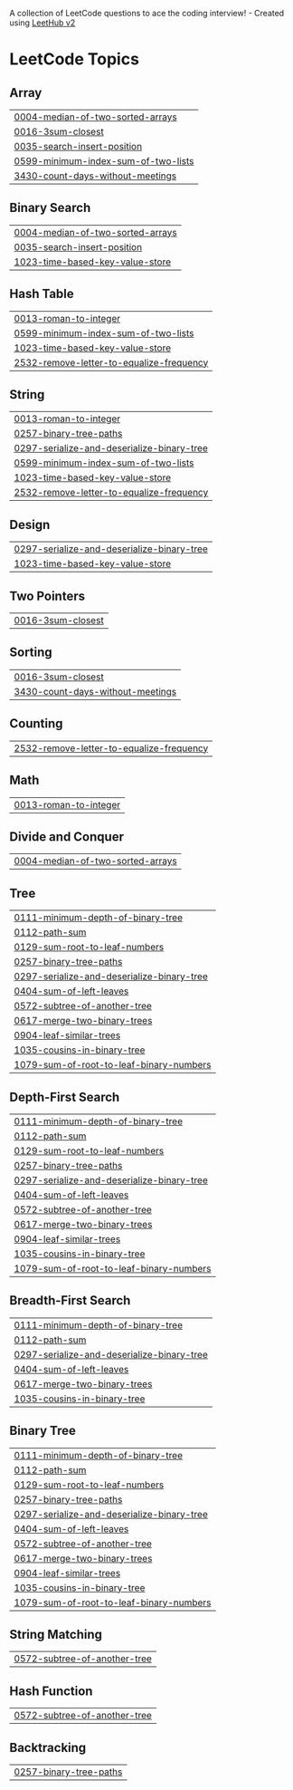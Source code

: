 A collection of LeetCode questions to ace the coding interview! - Created using [LeetHub v2](https://github.com/arunbhardwaj/LeetHub-2.0)
<!---LeetCode Topics Start-->
# LeetCode Topics
## Array
|  |
| ------- |
| [0004-median-of-two-sorted-arrays](https://github.com/Deepthi2001/Daily-Coding/tree/master/0004-median-of-two-sorted-arrays) |
| [0016-3sum-closest](https://github.com/Deepthi2001/Daily-Coding/tree/master/0016-3sum-closest) |
| [0035-search-insert-position](https://github.com/Deepthi2001/Daily-Coding/tree/master/0035-search-insert-position) |
| [0599-minimum-index-sum-of-two-lists](https://github.com/Deepthi2001/Daily-Coding/tree/master/0599-minimum-index-sum-of-two-lists) |
| [3430-count-days-without-meetings](https://github.com/Deepthi2001/Daily-Coding/tree/master/3430-count-days-without-meetings) |
## Binary Search
|  |
| ------- |
| [0004-median-of-two-sorted-arrays](https://github.com/Deepthi2001/Daily-Coding/tree/master/0004-median-of-two-sorted-arrays) |
| [0035-search-insert-position](https://github.com/Deepthi2001/Daily-Coding/tree/master/0035-search-insert-position) |
| [1023-time-based-key-value-store](https://github.com/Deepthi2001/Daily-Coding/tree/master/1023-time-based-key-value-store) |
## Hash Table
|  |
| ------- |
| [0013-roman-to-integer](https://github.com/Deepthi2001/Daily-Coding/tree/master/0013-roman-to-integer) |
| [0599-minimum-index-sum-of-two-lists](https://github.com/Deepthi2001/Daily-Coding/tree/master/0599-minimum-index-sum-of-two-lists) |
| [1023-time-based-key-value-store](https://github.com/Deepthi2001/Daily-Coding/tree/master/1023-time-based-key-value-store) |
| [2532-remove-letter-to-equalize-frequency](https://github.com/Deepthi2001/Daily-Coding/tree/master/2532-remove-letter-to-equalize-frequency) |
## String
|  |
| ------- |
| [0013-roman-to-integer](https://github.com/Deepthi2001/Daily-Coding/tree/master/0013-roman-to-integer) |
| [0257-binary-tree-paths](https://github.com/Deepthi2001/Daily-Coding/tree/master/0257-binary-tree-paths) |
| [0297-serialize-and-deserialize-binary-tree](https://github.com/Deepthi2001/Daily-Coding/tree/master/0297-serialize-and-deserialize-binary-tree) |
| [0599-minimum-index-sum-of-two-lists](https://github.com/Deepthi2001/Daily-Coding/tree/master/0599-minimum-index-sum-of-two-lists) |
| [1023-time-based-key-value-store](https://github.com/Deepthi2001/Daily-Coding/tree/master/1023-time-based-key-value-store) |
| [2532-remove-letter-to-equalize-frequency](https://github.com/Deepthi2001/Daily-Coding/tree/master/2532-remove-letter-to-equalize-frequency) |
## Design
|  |
| ------- |
| [0297-serialize-and-deserialize-binary-tree](https://github.com/Deepthi2001/Daily-Coding/tree/master/0297-serialize-and-deserialize-binary-tree) |
| [1023-time-based-key-value-store](https://github.com/Deepthi2001/Daily-Coding/tree/master/1023-time-based-key-value-store) |
## Two Pointers
|  |
| ------- |
| [0016-3sum-closest](https://github.com/Deepthi2001/Daily-Coding/tree/master/0016-3sum-closest) |
## Sorting
|  |
| ------- |
| [0016-3sum-closest](https://github.com/Deepthi2001/Daily-Coding/tree/master/0016-3sum-closest) |
| [3430-count-days-without-meetings](https://github.com/Deepthi2001/Daily-Coding/tree/master/3430-count-days-without-meetings) |
## Counting
|  |
| ------- |
| [2532-remove-letter-to-equalize-frequency](https://github.com/Deepthi2001/Daily-Coding/tree/master/2532-remove-letter-to-equalize-frequency) |
## Math
|  |
| ------- |
| [0013-roman-to-integer](https://github.com/Deepthi2001/Daily-Coding/tree/master/0013-roman-to-integer) |
## Divide and Conquer
|  |
| ------- |
| [0004-median-of-two-sorted-arrays](https://github.com/Deepthi2001/Daily-Coding/tree/master/0004-median-of-two-sorted-arrays) |
## Tree
|  |
| ------- |
| [0111-minimum-depth-of-binary-tree](https://github.com/Deepthi2001/Daily-Coding/tree/master/0111-minimum-depth-of-binary-tree) |
| [0112-path-sum](https://github.com/Deepthi2001/Daily-Coding/tree/master/0112-path-sum) |
| [0129-sum-root-to-leaf-numbers](https://github.com/Deepthi2001/Daily-Coding/tree/master/0129-sum-root-to-leaf-numbers) |
| [0257-binary-tree-paths](https://github.com/Deepthi2001/Daily-Coding/tree/master/0257-binary-tree-paths) |
| [0297-serialize-and-deserialize-binary-tree](https://github.com/Deepthi2001/Daily-Coding/tree/master/0297-serialize-and-deserialize-binary-tree) |
| [0404-sum-of-left-leaves](https://github.com/Deepthi2001/Daily-Coding/tree/master/0404-sum-of-left-leaves) |
| [0572-subtree-of-another-tree](https://github.com/Deepthi2001/Daily-Coding/tree/master/0572-subtree-of-another-tree) |
| [0617-merge-two-binary-trees](https://github.com/Deepthi2001/Daily-Coding/tree/master/0617-merge-two-binary-trees) |
| [0904-leaf-similar-trees](https://github.com/Deepthi2001/Daily-Coding/tree/master/0904-leaf-similar-trees) |
| [1035-cousins-in-binary-tree](https://github.com/Deepthi2001/Daily-Coding/tree/master/1035-cousins-in-binary-tree) |
| [1079-sum-of-root-to-leaf-binary-numbers](https://github.com/Deepthi2001/Daily-Coding/tree/master/1079-sum-of-root-to-leaf-binary-numbers) |
## Depth-First Search
|  |
| ------- |
| [0111-minimum-depth-of-binary-tree](https://github.com/Deepthi2001/Daily-Coding/tree/master/0111-minimum-depth-of-binary-tree) |
| [0112-path-sum](https://github.com/Deepthi2001/Daily-Coding/tree/master/0112-path-sum) |
| [0129-sum-root-to-leaf-numbers](https://github.com/Deepthi2001/Daily-Coding/tree/master/0129-sum-root-to-leaf-numbers) |
| [0257-binary-tree-paths](https://github.com/Deepthi2001/Daily-Coding/tree/master/0257-binary-tree-paths) |
| [0297-serialize-and-deserialize-binary-tree](https://github.com/Deepthi2001/Daily-Coding/tree/master/0297-serialize-and-deserialize-binary-tree) |
| [0404-sum-of-left-leaves](https://github.com/Deepthi2001/Daily-Coding/tree/master/0404-sum-of-left-leaves) |
| [0572-subtree-of-another-tree](https://github.com/Deepthi2001/Daily-Coding/tree/master/0572-subtree-of-another-tree) |
| [0617-merge-two-binary-trees](https://github.com/Deepthi2001/Daily-Coding/tree/master/0617-merge-two-binary-trees) |
| [0904-leaf-similar-trees](https://github.com/Deepthi2001/Daily-Coding/tree/master/0904-leaf-similar-trees) |
| [1035-cousins-in-binary-tree](https://github.com/Deepthi2001/Daily-Coding/tree/master/1035-cousins-in-binary-tree) |
| [1079-sum-of-root-to-leaf-binary-numbers](https://github.com/Deepthi2001/Daily-Coding/tree/master/1079-sum-of-root-to-leaf-binary-numbers) |
## Breadth-First Search
|  |
| ------- |
| [0111-minimum-depth-of-binary-tree](https://github.com/Deepthi2001/Daily-Coding/tree/master/0111-minimum-depth-of-binary-tree) |
| [0112-path-sum](https://github.com/Deepthi2001/Daily-Coding/tree/master/0112-path-sum) |
| [0297-serialize-and-deserialize-binary-tree](https://github.com/Deepthi2001/Daily-Coding/tree/master/0297-serialize-and-deserialize-binary-tree) |
| [0404-sum-of-left-leaves](https://github.com/Deepthi2001/Daily-Coding/tree/master/0404-sum-of-left-leaves) |
| [0617-merge-two-binary-trees](https://github.com/Deepthi2001/Daily-Coding/tree/master/0617-merge-two-binary-trees) |
| [1035-cousins-in-binary-tree](https://github.com/Deepthi2001/Daily-Coding/tree/master/1035-cousins-in-binary-tree) |
## Binary Tree
|  |
| ------- |
| [0111-minimum-depth-of-binary-tree](https://github.com/Deepthi2001/Daily-Coding/tree/master/0111-minimum-depth-of-binary-tree) |
| [0112-path-sum](https://github.com/Deepthi2001/Daily-Coding/tree/master/0112-path-sum) |
| [0129-sum-root-to-leaf-numbers](https://github.com/Deepthi2001/Daily-Coding/tree/master/0129-sum-root-to-leaf-numbers) |
| [0257-binary-tree-paths](https://github.com/Deepthi2001/Daily-Coding/tree/master/0257-binary-tree-paths) |
| [0297-serialize-and-deserialize-binary-tree](https://github.com/Deepthi2001/Daily-Coding/tree/master/0297-serialize-and-deserialize-binary-tree) |
| [0404-sum-of-left-leaves](https://github.com/Deepthi2001/Daily-Coding/tree/master/0404-sum-of-left-leaves) |
| [0572-subtree-of-another-tree](https://github.com/Deepthi2001/Daily-Coding/tree/master/0572-subtree-of-another-tree) |
| [0617-merge-two-binary-trees](https://github.com/Deepthi2001/Daily-Coding/tree/master/0617-merge-two-binary-trees) |
| [0904-leaf-similar-trees](https://github.com/Deepthi2001/Daily-Coding/tree/master/0904-leaf-similar-trees) |
| [1035-cousins-in-binary-tree](https://github.com/Deepthi2001/Daily-Coding/tree/master/1035-cousins-in-binary-tree) |
| [1079-sum-of-root-to-leaf-binary-numbers](https://github.com/Deepthi2001/Daily-Coding/tree/master/1079-sum-of-root-to-leaf-binary-numbers) |
## String Matching
|  |
| ------- |
| [0572-subtree-of-another-tree](https://github.com/Deepthi2001/Daily-Coding/tree/master/0572-subtree-of-another-tree) |
## Hash Function
|  |
| ------- |
| [0572-subtree-of-another-tree](https://github.com/Deepthi2001/Daily-Coding/tree/master/0572-subtree-of-another-tree) |
## Backtracking
|  |
| ------- |
| [0257-binary-tree-paths](https://github.com/Deepthi2001/Daily-Coding/tree/master/0257-binary-tree-paths) |
<!---LeetCode Topics End-->